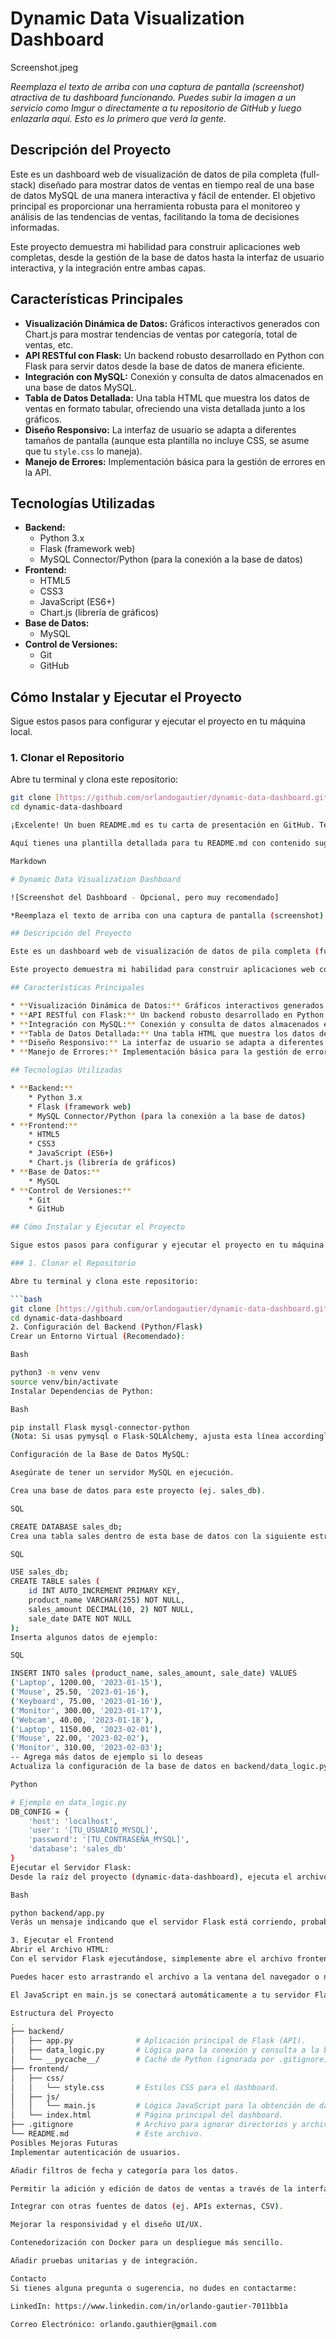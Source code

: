 # Dynamic Data Visualization Dashboard

Screenshot.jpeg

*Reemplaza el texto de arriba con una captura de pantalla (screenshot) atractiva de tu dashboard funcionando. Puedes subir la imagen a un servicio como Imgur o directamente a tu repositorio de GitHub y luego enlazarla aquí. Esto es lo primero que verá la gente.*

## Descripción del Proyecto

Este es un dashboard web de visualización de datos de pila completa (full-stack) diseñado para mostrar datos de ventas en tiempo real de una base de datos MySQL de una manera interactiva y fácil de entender. El objetivo principal es proporcionar una herramienta robusta para el monitoreo y análisis de las tendencias de ventas, facilitando la toma de decisiones informadas.

Este proyecto demuestra mi habilidad para construir aplicaciones web completas, desde la gestión de la base de datos hasta la interfaz de usuario interactiva, y la integración entre ambas capas.

## Características Principales

* **Visualización Dinámica de Datos:** Gráficos interactivos generados con Chart.js para mostrar tendencias de ventas por categoría, total de ventas, etc.
* **API RESTful con Flask:** Un backend robusto desarrollado en Python con Flask para servir datos desde la base de datos de manera eficiente.
* **Integración con MySQL:** Conexión y consulta de datos almacenados en una base de datos MySQL.
* **Tabla de Datos Detallada:** Una tabla HTML que muestra los datos de ventas en formato tabular, ofreciendo una vista detallada junto a los gráficos.
* **Diseño Responsivo:** La interfaz de usuario se adapta a diferentes tamaños de pantalla (aunque esta plantilla no incluye CSS, se asume que tu `style.css` lo maneja).
* **Manejo de Errores:** Implementación básica para la gestión de errores en la API.

## Tecnologías Utilizadas

* **Backend:**
    * Python 3.x
    * Flask (framework web)
    * MySQL Connector/Python (para la conexión a la base de datos)
* **Frontend:**
    * HTML5
    * CSS3
    * JavaScript (ES6+)
    * Chart.js (librería de gráficos)
* **Base de Datos:**
    * MySQL
* **Control de Versiones:**
    * Git
    * GitHub

## Cómo Instalar y Ejecutar el Proyecto

Sigue estos pasos para configurar y ejecutar el proyecto en tu máquina local.

### 1. Clonar el Repositorio

Abre tu terminal y clona este repositorio:

```bash
git clone [https://github.com/orlandogautier/dynamic-data-dashboard.git](https://github.com/orlandogautier/dynamic-data-dashboard.git)
cd dynamic-data-dashboard

¡Excelente! Un buen README.md es tu carta de presentación en GitHub. Te ayudará a destacar y a que cualquiera que visite tu repositorio entienda rápidamente de qué trata tu proyecto y cómo funciona.

Aquí tienes una plantilla detallada para tu README.md con contenido sugerido para tu proyecto "Dynamic Data Visualization Dashboard". Simplemente copia y pega esto en tu archivo README.md en GitHub (puedes editarlo directamente en la interfaz web de GitHub) y luego rellena los detalles específicos donde veas [TU_INFORMACIÓN_AQUÍ].

Markdown

# Dynamic Data Visualization Dashboard

![Screenshot del Dashboard - Opcional, pero muy recomendado]

*Reemplaza el texto de arriba con una captura de pantalla (screenshot) atractiva de tu dashboard funcionando. Puedes subir la imagen a un servicio como Imgur o directamente a tu repositorio de GitHub y luego enlazarla aquí. Esto es lo primero que verá la gente.*

## Descripción del Proyecto

Este es un dashboard web de visualización de datos de pila completa (full-stack) diseñado para mostrar datos de ventas en tiempo real de una base de datos MySQL de una manera interactiva y fácil de entender. El objetivo principal es proporcionar una herramienta robusta para el monitoreo y análisis de las tendencias de ventas, facilitando la toma de decisiones informadas.

Este proyecto demuestra mi habilidad para construir aplicaciones web completas, desde la gestión de la base de datos hasta la interfaz de usuario interactiva, y la integración entre ambas capas.

## Características Principales

* **Visualización Dinámica de Datos:** Gráficos interactivos generados con Chart.js para mostrar tendencias de ventas por categoría, total de ventas, etc.
* **API RESTful con Flask:** Un backend robusto desarrollado en Python con Flask para servir datos desde la base de datos de manera eficiente.
* **Integración con MySQL:** Conexión y consulta de datos almacenados en una base de datos MySQL.
* **Tabla de Datos Detallada:** Una tabla HTML que muestra los datos de ventas en formato tabular, ofreciendo una vista detallada junto a los gráficos.
* **Diseño Responsivo:** La interfaz de usuario se adapta a diferentes tamaños de pantalla (aunque esta plantilla no incluye CSS, se asume que tu `style.css` lo maneja).
* **Manejo de Errores:** Implementación básica para la gestión de errores en la API.

## Tecnologías Utilizadas

* **Backend:**
    * Python 3.x
    * Flask (framework web)
    * MySQL Connector/Python (para la conexión a la base de datos)
* **Frontend:**
    * HTML5
    * CSS3
    * JavaScript (ES6+)
    * Chart.js (librería de gráficos)
* **Base de Datos:**
    * MySQL
* **Control de Versiones:**
    * Git
    * GitHub

## Cómo Instalar y Ejecutar el Proyecto

Sigue estos pasos para configurar y ejecutar el proyecto en tu máquina local.

### 1. Clonar el Repositorio

Abre tu terminal y clona este repositorio:

```bash
git clone [https://github.com/orlandogautier/dynamic-data-dashboard.git](https://github.com/orlandogautier/dynamic-data-dashboard.git)
cd dynamic-data-dashboard
2. Configuración del Backend (Python/Flask)
Crear un Entorno Virtual (Recomendado):

Bash

python3 -m venv venv
source venv/bin/activate
Instalar Dependencias de Python:

Bash

pip install Flask mysql-connector-python
(Nota: Si usas pymysql o Flask-SQLAlchemy, ajusta esta línea accordingly).

Configuración de la Base de Datos MySQL:

Asegúrate de tener un servidor MySQL en ejecución.

Crea una base de datos para este proyecto (ej. sales_db).

SQL

CREATE DATABASE sales_db;
Crea una tabla sales dentro de esta base de datos con la siguiente estructura:

SQL

USE sales_db;
CREATE TABLE sales (
    id INT AUTO_INCREMENT PRIMARY KEY,
    product_name VARCHAR(255) NOT NULL,
    sales_amount DECIMAL(10, 2) NOT NULL,
    sale_date DATE NOT NULL
);
Inserta algunos datos de ejemplo:

SQL

INSERT INTO sales (product_name, sales_amount, sale_date) VALUES
('Laptop', 1200.00, '2023-01-15'),
('Mouse', 25.50, '2023-01-16'),
('Keyboard', 75.00, '2023-01-16'),
('Monitor', 300.00, '2023-01-17'),
('Webcam', 40.00, '2023-01-18'),
('Laptop', 1150.00, '2023-02-01'),
('Mouse', 22.00, '2023-02-02'),
('Monitor', 310.00, '2023-02-03');
-- Agrega más datos de ejemplo si lo deseas
Actualiza la configuración de la base de datos en backend/data_logic.py con tus credenciales de MySQL:

Python

# Ejemplo en data_logic.py
DB_CONFIG = {
    'host': 'localhost',
    'user': '[TU_USUARIO_MYSQL]',
    'password': '[TU_CONTRASEÑA_MYSQL]',
    'database': 'sales_db'
}
Ejecutar el Servidor Flask:
Desde la raíz del proyecto (dynamic-data-dashboard), ejecuta el archivo app.py:

Bash

python backend/app.py
Verás un mensaje indicando que el servidor Flask está corriendo, probablemente en http://127.0.0.1:5000/.

3. Ejecutar el Frontend
Abrir el Archivo HTML:
Con el servidor Flask ejecutándose, simplemente abre el archivo frontend/index.html en tu navegador web preferido.

Puedes hacer esto arrastrando el archivo a la ventana del navegador o navegando a su ruta local (ej. file:///home/ogautier/data_dashboard/frontend/index.html).

El JavaScript en main.js se conectará automáticamente a tu servidor Flask para obtener los datos.

Estructura del Proyecto
.
├── backend/
│   ├── app.py              # Aplicación principal de Flask (API).
│   ├── data_logic.py       # Lógica para la conexión y consulta a la base de datos.
│   └── __pycache__/        # Caché de Python (ignorada por .gitignore).
├── frontend/
│   ├── css/
│   │   └── style.css       # Estilos CSS para el dashboard.
│   ├── js/
│   │   └── main.js         # Lógica JavaScript para la obtención de datos y renderizado de gráficos.
│   └── index.html          # Página principal del dashboard.
├── .gitignore              # Archivo para ignorar directorios y archivos de Git.
└── README.md               # Este archivo.
Posibles Mejoras Futuras
Implementar autenticación de usuarios.

Añadir filtros de fecha y categoría para los datos.

Permitir la adición y edición de datos de ventas a través de la interfaz.

Integrar con otras fuentes de datos (ej. APIs externas, CSV).

Mejorar la responsividad y el diseño UI/UX.

Contenedorización con Docker para un despliegue más sencillo.

Añadir pruebas unitarias y de integración.

Contacto
Si tienes alguna pregunta o sugerencia, no dudes en contactarme:

LinkedIn: https://www.linkedin.com/in/orlando-gautier-7011bb1a

Correo Electrónico: orlando.gauthier@gmail.com
